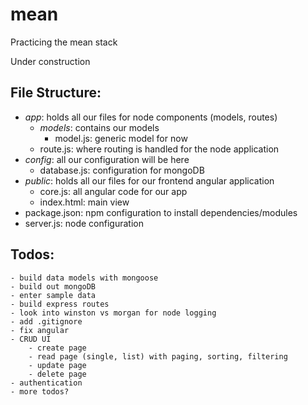 # mean
Practicing the mean stack

Under construction

## File Structure:
- _app_: holds all our files for node components (models, routes)
    - _models_: contains our models
        - model.js: generic model for now
    - route.js: where routing is handled for the node application
- _config_: all our configuration will be here
    - database.js: configuration for mongoDB
- _public_: holds all our files for our frontend angular application
    - core.js: all angular code for our app
    - index.html: main view
- package.json: npm configuration to install dependencies/modules
- server.js: node configuration

## Todos:
    - build data models with mongoose
    - build out mongoDB
    - enter sample data
    - build express routes
    - look into winston vs morgan for node logging
    - add .gitignore
    - fix angular
    - CRUD UI
        - create page
        - read page (single, list) with paging, sorting, filtering
        - update page
        - delete page
    - authentication
    - more todos?